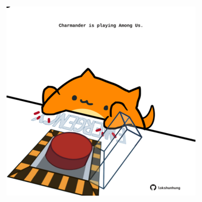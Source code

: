<!-- built at 04/07/2025, 05:02:15 UTC -->
<p align="center">
  <img width="500" height="500" src="./ReadmeImage.svg">
</p>
